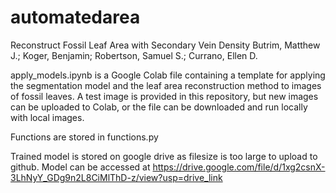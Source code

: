 # automatedarea

Reconstruct Fossil Leaf Area with Secondary Vein Density
Butrim, Matthew J.; Koger, Benjamin; Robertson, Samuel S.; Currano, Ellen D. 

apply_models.ipynb is a Google Colab file containing a template for applying the segmentation model and the leaf area reconstruction method to images of fossil leaves.  A test image is provided in this repository, but new images can be uploaded to Colab, or the file can be downloaded and run locally with local images.

Functions are stored in functions.py

Trained model is stored on google drive as filesize is too large to upload to github. Model can be accessed at https://drive.google.com/file/d/1xg2csnX-3LhNyY_GDg9n2L8CiMlThD-z/view?usp=drive_link

